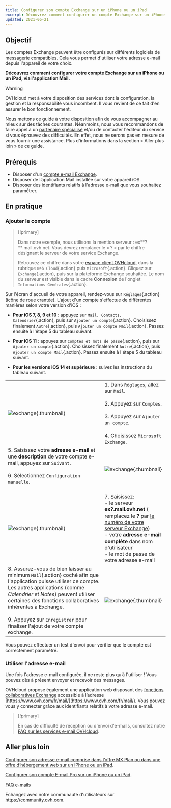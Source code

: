 ```yaml
---
title: Configurer son compte Exchange sur un iPhone ou un iPad
excerpt: Découvrez comment configurer un compte Exchange sur un iPhone ou un iPad, via l'application Mail
updated: 2021-05-21
---
```


## Objectif

Les comptes Exchange peuvent être configurés sur différents logiciels de messagerie compatibles. Cela vous permet d'utiliser votre adresse e-mail depuis l'appareil de votre choix.

**Découvrez comment configurer votre compte Exchange sur un iPhone ou un iPad, via l'application Mail.**

> [!warning]
>
> OVHcloud met à votre disposition des services dont la configuration, la gestion et la responsabilité vous incombent. Il vous revient de ce fait d'en assurer le bon fonctionnement.
>
> Nous mettons ce guide à votre disposition afin de vous accompagner au mieux sur des tâches courantes. Néanmoins, nous vous recommandons de faire appel à un [partenaire spécialisé](https://marketplace.ovhcloud.com/c/support-collaboration) et/ou de contacter l'éditeur du service si vous éprouvez des difficultés. En effet, nous ne serons pas en mesure de vous fournir une assistance. Plus d'informations dans la section « Aller plus loin » de ce guide.
>

## Prérequis

- Disposer d'un [compte e-mail Exchange](/links/web/emails).
- Disposer de l’application Mail installée sur votre appareil iOS.
- Disposer des identifiants relatifs à l'adresse e-mail que vous souhaitez paramétrer.

## En pratique

### Ajouter le compte <a name="addaccount"></a>

> [!primary]
>
> Dans notre exemple, nous utilisons la mention serveur : ex**?**.mail.ovh.net. Vous devrez remplacer le « ? » par le chiffre désignant le serveur de votre service Exchange.
>
> Retrouvez ce chiffre dans votre [espace client OVHcloud](/links/manager), dans la rubrique `Web Cloud`{.action} puis `Microsoft`{.action}.
> Cliquez sur `Exchange`{.action}, puis sur la plateforme Exchange souhaitée. Le nom du serveur est visible dans le cadre **Connexion** de l'onglet `Informations Générales`{.action}.
>

Sur l'écran d'accueil de votre appareil, rendez-vous sur `Réglages`{.action} (icône de roue crantée). L'ajout d'un compte s'effectue de différentes manières selon votre version d'iOS :

- **Pour iOS 7, 8, 9 et 10** : appuyez sur `Mail, Contacts, Calendrier`{.action}, puis sur `Ajouter un compte`{.action}. Choisissez finalement `Autre`{.action}, puis `Ajouter un compte Mail`{.action}. Passez ensuite à l'étape 5 du tableau suivant.

- **Pour iOS 11** : appuyez sur `Comptes et mots de passe`{.action}, puis sur `Ajouter un compte`{.action}. Choisissez finalement `Autre`{.action}, puis `Ajouter un compte Mail`{.action}. Passez ensuite à l'étape 5 du tableau suivant.

- **Pour les versions iOS 14 et supérieure** : suivez les instructions du tableau suivant.

| | |
|---|---|
|![exchange](images/configuration-mailex-ios-step01.gif){.thumbnail}|1. Dans  `Réglages`, allez sur `Mail`. <br><br> 2. Appuyez sur `Comptes`.<br><br> 3. Appuyez sur `Ajouter un compte`.<br><br> 4. Choisissez `Microsoft Exchange`.|
|5. Saisissez votre **adresse e-mail** et une **description** de votre compte e-mail, appuyez sur `Suivant`.<br><br>6. Sélectionnez `Configuration manuelle`.<br><br>|![exchange](images/configuration-mailex-ios-step02.png){.thumbnail}|
|![exchange](images/configuration-mailex-ios-step03.png){.thumbnail}|7. Saisissez: <br>- le serveur **ex?.mail.ovh.net** ( remplacez le **?** par [le numéro de votre serveur Exchange](#addaccount)) <br>- votre **adresse e-mail complète** dans nom d'utilisateur <br>- le mot de passe de votre adresse e-mail|
|8. Assurez-vous de bien laisser au minimum `Mail`{.action} coché afin que l'application puisse utiliser ce compte. Les autres applications (comme *Calendrier* et *Notes*) peuvent utiliser certaines des fonctions collaboratives inhérentes à Exchange.<br><br>9. Appuyez sur `Enregistrer` pour finaliser l'ajout de votre compte exchange.|![exchange](images/configuration-mailex-ios-step04.png){.thumbnail}|

Vous pouvez effectuer un test d'envoi pour vérifier que le compte est correctement paramétré.

### Utiliser l'adresse e-mail

Une fois l'adresse e-mail configurée, il ne reste plus qu’à l'utiliser ! Vous pouvez dès à présent envoyer et recevoir des messages.

OVHcloud propose également une application web disposant des [fonctions collaboratives Exchange](/links/web/emails) accessible à l’adresse [https://www.ovh.com/fr/mail/](https://www.ovh.com/fr/mail/). Vous pouvez vous y connecter grâce aux identifiants relatifs à votre adresse e-mail.

> [!primary]
>
> En cas de difficulté de réception ou d'envoi d'e-mails, consultez notre [FAQ sur les services e-mail OVHcloud](/pages/web_cloud/email_and_collaborative_solutions/mx_plan/faq-emails).
>

## Aller plus loin

[Configurer son adresse e-mail comprise dans l’offre MX Plan ou dans une offre d’hébergement web sur un iPhone ou un iPad](/pages/web_cloud/email_and_collaborative_solutions/mx_plan/how_to_configure_ios).

[Configurer son compte E-mail Pro sur un iPhone ou un iPad](/pages/web_cloud/email_and_collaborative_solutions/email_pro/how_to_configure_ios).

[FAQ e-mails](/pages/web_cloud/email_and_collaborative_solutions/mx_plan/faq-emails)

Échangez avec notre communauté d'utilisateurs sur <https://community.ovh.com>.